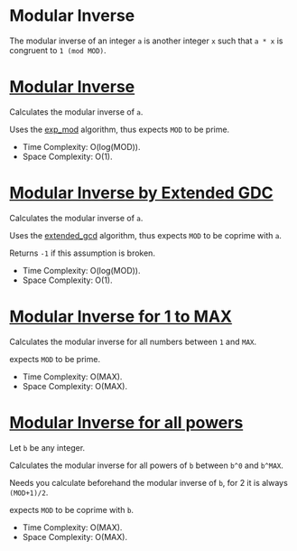 # Modular Inverse

The modular inverse of an integer `a` is another integer `x` such that `a * x` is congruent to `1 (mod MOD)`.

# [Modular Inverse](modular_inverse.cpp)

Calculates the modular inverse of `a`.

Uses the [exp_mod](/Matemática/Exponenciação%20Modular%20Rápida/exp_mod.cpp) algorithm, thus expects `MOD` to be prime.

* Time Complexity: O(log(MOD)).
* Space Complexity: O(1).

# [Modular Inverse by Extended GDC](modular_inverse_coprime.cpp)

Calculates the modular inverse of `a`.

Uses the [extended_gcd](/Matemática/GCD/extended_gcd.cpp) algorithm, thus expects `MOD` to be coprime with `a`.

Returns `-1` if this assumption is broken.

* Time Complexity: O(log(MOD)).
* Space Complexity: O(1).

# [Modular Inverse for 1 to MAX](modular_inverse_linear.cpp)

Calculates the modular inverse for all numbers between `1` and `MAX`.

expects `MOD` to be prime.

* Time Complexity: O(MAX).
* Space Complexity: O(MAX).

# [Modular Inverse for all powers](modular_inverse_pow.cpp)

Let `b` be any integer.

Calculates the modular inverse for all powers of `b` between `b^0` and `b^MAX`.

Needs you calculate beforehand the modular inverse of `b`, for 2 it is always `(MOD+1)/2`.

expects `MOD` to be coprime with `b`.

* Time Complexity: O(MAX).
* Space Complexity: O(MAX).
